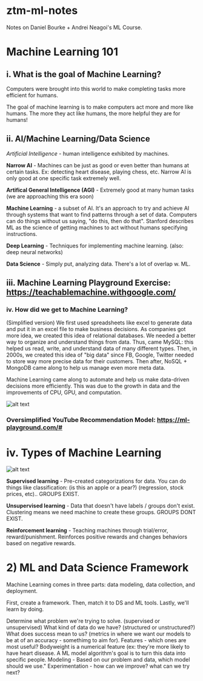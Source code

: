 # ztm-ml-notes
Notes on Daniel Bourke + Andrei Neagoi's ML Course.

# Machine Learning 101 
## i. What is the goal of Machine Learning?
Computers were brought into this world to make completing tasks more efficient for humans.

The goal of machine learning is to make computers act more and more like humans. The more they act like humans, the more helpful they are for humans!

## ii. AI/Machine Learning/Data Science
*Artificial Intelligence* - human intelligence exhibited by machines.

**Narrow AI** - Machines can be just as good or even better than humans at certain tasks. Ex: detecting heart disease, playing chess, etc. Narrow AI is only good at one specific task extremely well.

**Artifical General Intelligence (AGI)** - Extremely good at many human tasks (we are approaching this era soon)

**Machine Learning** - a subset of AI. It's an approach to try and achieve AI through systems that want to find patterns through a set of data. Computers can do things without us saying, "do this, then do that". Stanford describes ML as the science of getting machines to act without humans specifying instructions.

**Deep Learning** - Techniques for implementing machine learning. (also: deep neural networks)

**Data Science** - Simply put, analyzing data. There's a lot of overlap w. ML.

## iii. Machine Learning Playground Exercise: https://teachablemachine.withgoogle.com/
### iv. How did we get to Machine Learning?
(Simplified version) We first used spreadsheets like excel to generate data and put it in an excel file to make business decisions. As companies got more idea, we created this idea of relational databases. We needed a better way to organize and understand things from data. Thus, came MySQL: this helped us read, write, and understand data of many different types. Then, in 2000s, we created this idea of "big data" since FB, Google, Twitter needed to store way more precise data for their customers. Then after, NoSQL + MongoDB came along to help us manage even more meta data.

Machine Learning came along to automate and help us make data-driven decisions more efficiently. This was due to the growth in data and the improvements of CPU, GPU, and computation.

![alt text](https://cdn.discordapp.com/attachments/1001013905411276820/1038307441550561290/Screenshot_2022-11-04_at_9.22.46_PM.png
)

### Oversimplified YouTube Recommendation Model: https://ml-playground.com/#

# iv. Types of Machine Learning 
![alt text](https://cdn.discordapp.com/attachments/1001013905411276820/1038338384369811506/Screenshot_2022-11-04_at_11.25.50_PM.png
)

**Supervised learning** - Pre-created categorizations for data. You can do things like classification: (is this an apple or a pear?) (regression, stock prices, etc).. GROUPS EXIST.

 **Unsupervised learning** -  Data that doesn't have labels / groups don't exist. Clustering means we need machine to create these groups. GROUPS DONT EXIST.

**Reinforcement learning** - Teaching machines through trial/error, reward/punishment. Reinforces positive rewards and changes behaviors based on negative rewards. 

# 2) ML and Data Science Framework
Machine Learning comes in three parts: data modeling, data collection, and deployment.

First, create a framework. Then, match it to DS and ML tools. Lastly, we'll learn by doing.

Determine what problem we're trying to solve. (supervised or unsupervised)
What kind of data do we have? (structured or unstructured?)
What does success mean to us? (metrics in where we want our models to be at of an accuracy - somethimg to aim for).
Features - which ones are most useful? Bodyweight is a numerical feature (ex: they're more likely to have heart disease. A ML model algorithm's goal is to turn this data into specific people.
Modeling - Based on our problem and data, which model should we use."
Experimentation - how can we improve? what can we try next?

